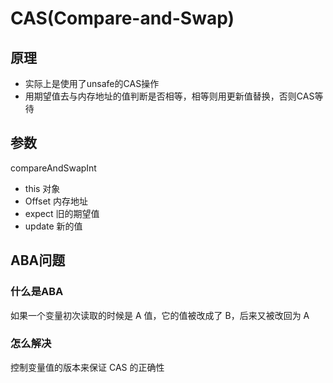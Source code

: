 # CAS(Compare-and-Swap)
## 原理
- 实际上是使用了unsafe的CAS操作
- 用期望值去与内存地址的值判断是否相等，相等则用更新值替换，否则CAS等待
## 参数
compareAndSwapInt
- this 对象
- Offset 内存地址
- expect 旧的期望值
- update 新的值
## ABA问题
### 什么是ABA
如果一个变量初次读取的时候是 A 值，它的值被改成了 B，后来又被改回为 A
### 怎么解决
控制变量值的版本来保证 CAS 的正确性